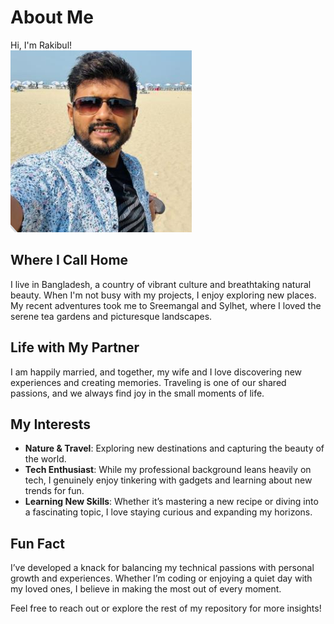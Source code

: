 # About Me

Hi, I'm Rakibul!  
![Honeymoon at Cox's Bazar Sea Beach](https://raw.githubusercontent.com/rakib06/rakib06.github.io/main/media/photos/gallery/Honeymoon__Cox%E2%9D%9Cs%20Bazar%20Sea%20Beach%20.PNG)


##  Where I Call Home
I live in Bangladesh, a country of vibrant culture and breathtaking natural beauty. When I'm not busy with my projects, I enjoy exploring new places. My recent adventures took me to Sreemangal and Sylhet, where I loved the serene tea gardens and picturesque landscapes.

## Life with My Partner
I am happily married, and together, my wife and I love discovering new experiences and creating memories. Traveling is one of our shared passions, and we always find joy in the small moments of life.

## My Interests
- **Nature & Travel**: Exploring new destinations and capturing the beauty of the world.
- **Tech Enthusiast**: While my professional background leans heavily on tech, I genuinely enjoy tinkering with gadgets and learning about new trends for fun.
- **Learning New Skills**: Whether it’s mastering a new recipe or diving into a fascinating topic, I love staying curious and expanding my horizons.

## Fun Fact
I’ve developed a knack for balancing my technical passions with personal growth and experiences. Whether I’m coding or enjoying a quiet day with my loved ones, I believe in making the most out of every moment.

Feel free to reach out or explore the rest of my repository for more insights!
